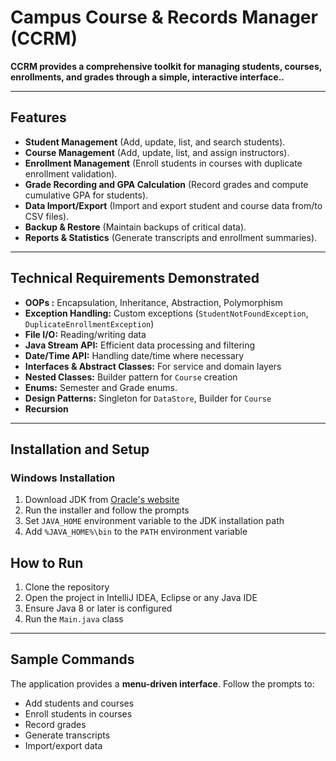 # Campus Course & Records Manager (CCRM)

**CCRM provides a comprehensive toolkit for managing students, courses, enrollments, and grades through a simple, interactive interface..**

---

## Features

- **Student Management** (Add, update, list, and search students).  
- **Course Management** (Add, update, list, and assign instructors).  
- **Enrollment Management** (Enroll students in courses with duplicate enrollment validation).  
- **Grade Recording and GPA Calculation** (Record grades and compute cumulative GPA for students).  
- **Data Import/Export** (Import and export student and course data from/to CSV files).  
- **Backup & Restore** (Maintain backups of critical data).  
- **Reports & Statistics** (Generate transcripts and enrollment summaries).

---

## Technical Requirements Demonstrated

- **OOPs :** Encapsulation, Inheritance, Abstraction, Polymorphism  
- **Exception Handling:** Custom exceptions (`StudentNotFoundException`, `DuplicateEnrollmentException`) 
- **File I/O:** Reading/writing data
- **Java Stream API:** Efficient data processing and filtering  
- **Date/Time API:** Handling date/time where necessary  
- **Interfaces & Abstract Classes:** For service and domain layers  
- **Nested Classes:** Builder pattern for `Course` creation  
- **Enums:** Semester and Grade enums. 
- **Design Patterns:** Singleton for `DataStore`, Builder for `Course`  
- **Recursion** 

---

## Installation and Setup

### Windows Installation

1. Download JDK from [Oracle's website](https://www.oracle.com/java/technologies/javase-downloads.html)  
2. Run the installer and follow the prompts  
3. Set `JAVA_HOME` environment variable to the JDK installation path  
4. Add `%JAVA_HOME%\bin` to the `PATH` environment variable  


## How to Run

1. Clone the repository  
2. Open the project in IntelliJ IDEA, Eclipse or any Java IDE  
3. Ensure Java 8 or later is configured  
4. Run the `Main.java` class  

---

## Sample Commands

The application provides a **menu-driven interface**. Follow the prompts to:

- Add students and courses  
- Enroll students in courses  
- Record grades  
- Generate transcripts  
- Import/export data   
